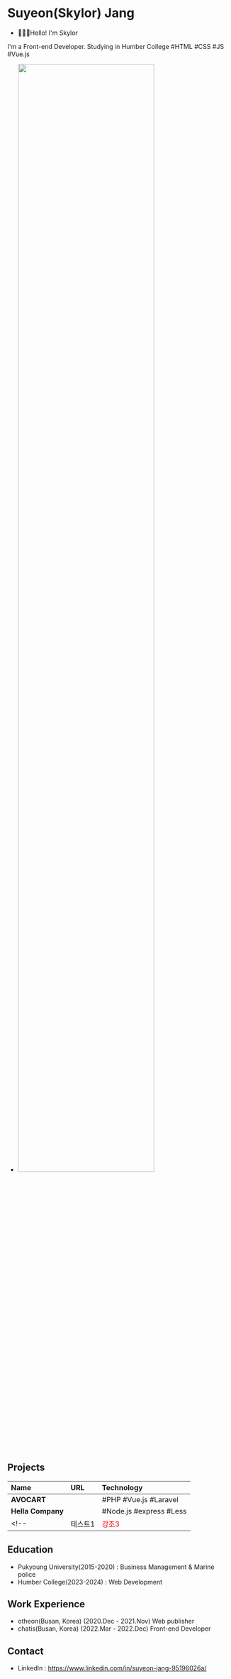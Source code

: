 # Suyeon(Skylor) Jang
- <p>🙋🏻‍♀️Hello! I'm Skylor
I'm a Front-end Developer.
Studying in Humber College
#HTML #CSS #JS #Vue.js</p>
- <img width="80%" src="https://github.com/jshawn0916/resume/assets/77664228/17ef5426-2c5c-4905-b6e5-14888109055b"/>
## Projects
|Name|URL|Technology|
|:---|:---|:---|
|**AVOCART**|<a href="https://avocart.kr/"></a>|#PHP #Vue.js #Laravel|
|**Hella Company**|<a href="https://www.hellacompany.co.kr/"></a>|#Node.js #express #Less|
<!-- |테스트1|<span style="color:red">강조3</span>|테스트3| -->
## Education
- Pukyoung University(2015-2020) : Business Management & Marine police
- Humber College(2023-2024) : Web Development
## Work Experience
- otheon(Busan, Korea) (2020.Dec - 2021.Nov)
    Web publisher
- chatis(Busan, Korea) (2022.Mar - 2022.Dec)
    Front-end Developer
## Contact
- LinkedIn : https://www.linkedin.com/in/suyeon-jang-95196026a/

